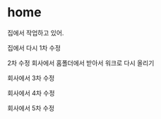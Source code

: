 # home

집에서 작업하고 있어.

집에서 다시 1차 수정

2차 수정 회사에서 홈폴더에서 받아서 워크로 다시 올리기

회사에서 3차 수정

회사에서 4차 수정

회사에서 5차 수정
